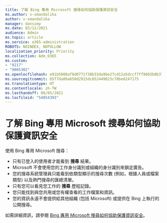```yaml
---
title: 了解 Bing 專用 Microsoft 搜尋如何協助保護資訊安全
ms.author: v-smandalika
author: v-smandalika
manager: dansimp
ms.date: 03/12/2021
audience: Admin
ms.topic: article
ms.service: o365-administration
ROBOTS: NOINDEX, NOFOLLOW
localization_priority: Priority
ms.collection: Adm_O365
ms.custom:
- "9217"
- "9005302"
ms.openlocfilehash: e91b5008af8d0771f30b33da9be27cd12a5dccf7ff9603b0b37439079eb1e9f5
ms.sourcegitcommit: b5f7da89a650d2915dc652449623c78be6247175
ms.translationtype: HT
ms.contentlocale: zh-TW
ms.lasthandoff: 08/05/2021
ms.locfileid: "54054393"
---
```

# <a name="learn-how-microsoft-search-in-bing-helps-keep-your-information-secure"></a>了解 Bing 專用 Microsoft 搜尋如何協助保護資訊安全

使用 Bing 專用 Microsoft 搜尋：

- 只有已登入的使用者才能看到 **搜尋** 結果。
- Microsoft 不會使用您的工作身分識別或組織的身分識別來鎖定廣告。
- 您的搜尋系統管理員只能看到依類型顯示的搜尋次數 (例如，根據人員或檔案類型) 以及熱門搜尋的匯總清單。
- 只有您可以看見您工作的 **搜尋** 歷程記錄。
- 您只能找到與您共用或您有權查看的工作檔案和資訊。
- 您的資訊永遠不會提供給其他組織 (包括 Microsoft) 或提供在 Bing 上執行的公開搜尋。

如需詳細資訊，請參閱 [Bing 專用 Microsoft 搜尋如何協助保護資訊安全](https://support.microsoft.com/office/how-microsoft-search-in-bing-helps-keep-your-info-secure-cbce46ae-bb1f-4d0e-86f1-5984f4589113)。

